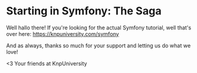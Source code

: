 Starting in Symfony: The Saga
=============================

Well hallo there! If you're looking for the actual Symfony tutorial,
well that's over here: https://knpuniversity.com/symfony

And as always, thanks so much for your support and letting us do what
we love!

<3 Your friends at KnpUniversity

